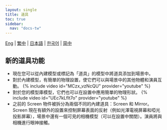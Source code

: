 ```yaml
---
layout: single
title: 道具
toc: true
sidebar:
  nav: "docs-tw"
---
```

[Eng](/dancexr/features/props) | [繁中](/tw/dancexr/features/props) | [日本語](/jp/dancexr/features/props) | [한국어](/kr/dancexr/features/props) | [简中](/zh/dancexr/features/props)


## 新的道具功能
* 現在您可以從內建模型或標記為「道具」的模型中將道具添加到場景中。
* 對於內建模型，有簡單的物理設置，使它們可以與場景中的其他物體和演員互動。
{% include video id="MCzx_vzNcQU" provider="youtube" %}
* 對於您的模型庫模型，它們也可以在設置中應用簡單的物理形狀。
{% include video id="UEc7kLflt7o" provider="youtube" %}
* 之前的 Screen 物件被拆分為兩個不同的內建道具：Screen 和 Mirror。Screen 現在有額外的設置來控制屏幕表面的反射（例如光澤電視屏幕和啞光投影屏幕），場景中還有一個可見的相機模型（可以在設置中關閉）。演員將與相機進行眼神接觸。